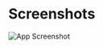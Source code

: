 # Screenshots
![App Screenshot](https://github.com/Khoak/screenshots/blob/main/Screenshot%202023-03-26%20163157.png?raw=true)

